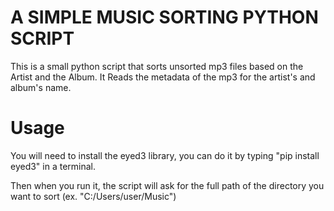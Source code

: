 # A SIMPLE MUSIC SORTING PYTHON SCRIPT

This is a small python script that sorts unsorted mp3 files based on the Artist and the Album.
It Reads the metadata of the mp3 for the artist's and album's name.
# Usage
You will need to install the eyed3 library, you can do it by typing "pip install eyed3" in a terminal.

Then when you run it, the script will ask for the full path of the directory you want to sort (ex. "C:/Users/user/Music")

